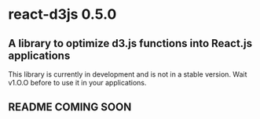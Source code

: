 # react-d3js 0.5.0

## A library to optimize d3.js functions into React.js applications

This library is currently in development and is not in a stable version.
Wait v1.O.O before to use it in your applications.


## README COMING SOON
